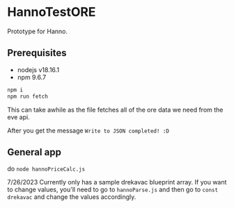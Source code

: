 # HannoTestORE

Prototype for Hanno.


## Prerequisites

* nodejs v18.16.1
* npm 9.6.7

```javascript
npm i
npm run fetch
```

This can take awhile as the file fetches all of the ore data we need from the eve api.

After you get the message ``Write to JSON completed! :D``

## General app

do ``node hannoPriceCalc.js``

7/26/2023
Currently only has a sample drekavac blueprint array. If you want to change values, you'll
need to go to ``hannoParse.js`` and then go to ``const drekavac`` and change the values accordingly.
